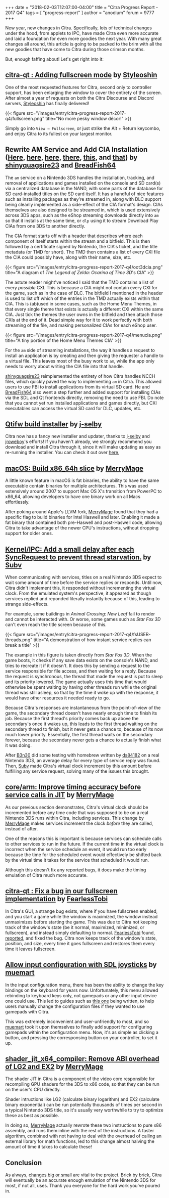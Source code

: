 +++
date = "2018-02-03T12:07:00-04:00"
title = "Citra Progress Report - 2017 Q4"
tags = [ "progress-report" ]
author = "anodium"
forum = 9777
+++

New year, new changes in Citra. Specifically, lots of technical changes under
the hood, from applets to IPC, have made Citra even more accurate and laid a
foundation for even more goodies the next year. With many great changes all
around, this article is going to be packed to the brim with all the new goodies
that have come to Citra during those crimson months.

But, enough faffing about! Let's get right into it:

## [citra-qt : Adding fullscreen mode](https://github.com/citra-emu/citra/pull/3001) by [Styleoshin](https://github.com/Styleoshin)

One of the most requested features for Citra, second only to controller support,
has been enlarging the window to cover the entirety of the screen. After almost
a year of requests on both the Citra Discourse and Discord servers, [Styleoshin](https://github.com/Styleoshin)
has finally delivered!

{{< figure src="/images/entry/citra-progress-report-2017-q4/fullscreen.png" 
    title="No more pesky window décor!" >}}

Simply go into `View → Fullscreen`, or just strike the Alt + Return keycombo, and
enjoy Citra to its fullest on your largest monitor.

## Rewrite AM Service and Add CIA Installation ([Here](https://github.com/citra-emu/citra/pull/2993), [here](https://github.com/citra-emu/citra/pull/3048), [here](https://github.com/citra-emu/citra/pull/2975), [there](https://github.com/citra-emu/citra/pull/3029), [this](https://github.com/citra-emu/citra/pull/3113), and [that](https://github.com/citra-emu/citra/pull/3144)) by [shinyquagsire23](https://github.com/shinyquagsire23) and [BreadFish64](https://github.com/BreadFish64)

The `am` service on a Nintendo 3DS handles the installation, tracking, and removal
of applications and games installed on the console and SD card(s) via a centralized
database in the NAND, with some parts of the database for SD card-installed titles
on the SD card itself. It has a handful of nice features such as installing packages
as they're streamed in, along with DLC support being cleanly implemented as a
side-effect of the CIA format's design. CIAs themselves are also designed to be
streamed in, which is used extensively across 3DS apps, such as the eShop streaming
downloads directly into `am` so that it installs at the same time, or `dlp` using
it to stream Download Play CIAs from one 3DS to another directly.

The CIA format starts off with a header that describes where each component of
itself starts within the stream and a bitfield. This is then followed by a
certificate signed by Nintendo, the CIA's ticket, and the title metadata (or TMD
for short). The TMD then contains a list of every CXI file the CIA could possibly
have, along with their name, size, etc.

{{< figure src="/images/entry/citra-progress-report-2017-q4/oot3dcia.png" 
    title="A diagram of *The Legend
of Zelda: Ocarina of Time 3D*'s CIA" >}}

The astute reader might've noticed I said that the TMD contains a list of every
*possible* CXI. This is because a CIA might not contain every CXI for the game,
such as in the case of DLC. The bitfield I mentioned in the header is used to list
off which of the entries in the TMD actually exists within that CIA. This is
(ab)used in some cases, such as the Home Menu Themes, in that every single theme
that exists is actually a different CXI within the same CIA. Just tick the themes
the user owns in the bitfield and then attach those CXIs at the end of it. Dead
simple way for it to work perfectly with both streaming of the file, and making
personalized CIAs for each eShop user.

{{< figure src="/images/entry/citra-progress-report-2017-q4/menucia.png" 
    title="A tiny portion of the Home Menu Themes CIA" >}}

For the `am` side of streaming installations, the way it handles a request to
install an application is by creating and then giving the requester a handle to
a virtual file. This leaves most of the busy work to `am`, while the app only needs
to worry about writing the CIA file into that handle.

[shinyquagsire23](https://github.com/shinyquagsire23) reimplemented the entirety
of how Citra handles NCCH files, which quickly paved the way to implementing `am`
in Citra. This allowed users to use FBI to install  applications from its virtual
SD card. He and [BreadFish64](https://github.com/BreadFish64) also went a step
further and added support for installing CIAs via the SDL and Qt frontends
directly, removing the need to use FBI. Do note that you cannot yet run installed
applications and games directly, but CXI executables can access the virtual SD
card for DLC, updates, etc.

## [Qtifw build installer](https://github.com/citra-emu/citra/pull/2966) by [j-selby](https://github.com/j-selby)

Citra now has a fancy new installer and updater, thanks to [j-selby](https://github.com/j-selby)
and [jroweboy](https://github.com/jroweboy)'s efforts! If you haven't already, we
strongly recommend you download and install Citra through it, since it will make
updating as easy as re-running the installer. You can check it out over [here](/download/),

## [macOS: Build x86_64h slice](https://github.com/citra-emu/citra/pull/2982) by [MerryMage](https://github.com/MerryMage)

A little known feature in macOS is fat binaries, the ability to have the same executable
contain binaries for multiple architectures. This was used extensively around 2007
to support Mac OS X's transition from PowerPC to x86_64, allowing developers to
have one binary work on all Macs effortlessly.

After poking around Apple's LLVM fork, [MerryMage](https://github.com/MerryMage)
found that they had a specific flag to build binaries for Intel Haswell and later.
Enabling it made a fat binary that contained both pre-Haswell and post-Haswell code,
allowing Citra to take advantage of the newer CPU's instructions, without dropping
support for older ones.

## [Kernel/IPC: Add a small delay after each SyncRequest to prevent thread starvation.](https://github.com/citra-emu/citra/pull/3091) by [Subv](https://github.com/Subv)

When communicating with services, titles on a real Nintendo 3DS expect to wait some
amount of time before the service replies or responds. Until now, Citra didn't implement
this, it responded without incrementing the virtual clock. From the emulated system's
perspective, it appeared as though services replied and reponded literally instantly
because of this, leading to strange side-effects.

For example, some buildings in *Animal Crossing: New Leaf* fail to render and
cannot be interacted with. Or worse, some games such as *Star Fox 3D* can't even
reach the title screen because of this.

{{< figure src="/images/entry/citra-progress-report-2017-q4/fsUSER-threads.png" 
    title="A demonstration of how instant service replies can break a title" >}}

The example in this figure is taken directly from *Star Fox 3D*. When the game boots,
it checks if any save data exists on the console's NAND, and tries to recreate it
if it doesn't. It does this by sending a request to the service responsible for
file access, and then waiting for a reply. Because the request is synchronous,
the thread that made the request is put to sleep and its priority lowered. The
game actually uses this time that would otherwise be spent waiting by having other
threads run while the original thread was still asleep, so that by the time it
woke up with the response, it would have other resources it needed ready to go.

Because Citra's responses are instantaneous from the point-of-view of the game,
the secondary thread doesn't have nearly enough time to finish its job. Because
the first thread's priority comes back up above the secondary's once it wakes up,
this leads to the first thread waiting on the secondary thread to finish, but it
never gets a chance to, because of its now much lower priority. Essentially, the
first thread waits on the secondary forever, because the secondary never gets a
chance to actually finish what it was doing.

After [B3n30](https://github.com/B3n30) did some testing with homebrew written by
[ds84182](https://github.com/ds84182) on a real Nintendo 3DS, an average delay
for every type of service reply was found. Then, [Subv](https://github.com/Subv)
made Citra's virtual clock increment by this amount before fulfilling any service
request, solving many of the issues this brought.

## [core/arm: Improve timing accuracy before service calls in JIT](https://github.com/citra-emu/citra/pull/3184) by [MerryMage](https://github.com/MerryMage)

As our previous section demonstrates, Citra's virtual clock should be
incremented before any time code that was supposed to be on a real
Nintendo 3DS runs within Citra, including services. This change by [MerryMage](https://github.com/MerryMage)
makes services increment the clock *before* they are called, instead of after.

<!-- NOTE: Possibly hard to understand/too verbose? Reword if so. -->
One of the reasons this is important is because services can schedule calls to
other services to run in the future. If the current time in the virtual clock is
incorrect when the service schedule an event, it would run too early because
the time for the scheduled event would effectively be shifted back by the virtual
time it takes for the service that scheduled it would run.

Although this doesn't fix any reported bugs, it does make the timing emulation
of Citra much more accurate.

## [citra-qt : Fix a bug in our fullscreen implementation](https://github.com/citra-emu/citra/pull/3159) by [FearlessTobi](https://github.com/FearlessTobi)

In Citra's GUI, a strange bug exists, where if you have fullscreen enabled, and
you start a game while the window is maximized, the window instead unmaximizes
before starting the game. This was due to Citra not keeping track of the window's
state (be it normal, maximized, minimized, or fullscreen), and instead simply
defaulting to normal. [FearlessTobi](https://github.com/FearlessTobi) found,
[reported](https://github.com/citra-emu/citra/pull/3001#issuecomment-338401048),
and fixed the bug. Citra now keeps track of the window's state, position, and
size, every time it goes fullscreen and restores them every time it leaves
fullscreen.

## [Allow input configuration with SDL joysticks](https://github.com/citra-emu/citra/pull/3116) by [muemart](https://github.com/muemart)

In the input configuration menu, there has been the ability to change the key
bindings on the keyboard for years now. Unfortunately, this menu allowed rebinding
to keyboard keys only, not gamepads or any other input device one could use. This
led to guides such as [this one](https://community.citra-emu.org/t/temporary-controller-configurations-for-citra/1061)
being written, to help users manually change the configuration files if they
wanted to use gamepads with Citra.

This was extremely inconvenient and user-unfriendly to most, and so [muemart](https://github.com/muemart)
took it upon themselves to finally add support for configuring gamepads within the
configuration menu. Now, it's as simple as clicking a button, and pressing the
corresponsing button on your controller, to set it up.

## [shader_jit_x64_compiler: Remove ABI overhead of LG2 and EX2](https://github.com/citra-emu/citra/pull/3145) by [MerryMage](https://github.com/MerryMage)

The shader JIT in Citra is a component of the video core responsible for
recompiling GPU shaders for the 3DS to x86 code, so that they can be run on the
user's CPU directly.

Shader intructions like LG2 (calculate binary logarithm) and EX2 (calculate binary
exponential) can be run potentially thousands of times per second in a typical
Nintendo 3DS title, so it's usually very worthwhile to try to optimize these as
best as possible.

In doing so, [MerryMage](https://github.com/MerryMage) actually rewrote these two
instructions to pure x86 assembly, and runs them inline with the rest of the instructions.
A faster algorithm, combined with not having to deal with the overhead of calling
an external library for math functions, led to this change almost halving the
amount of time it takes to calculate these!

## Conclusion

As always, [changes big or small](https://github.com/citra-emu/citra/graphs/contributors?from=2017-10-01&to=2017-12-31&type=c)
are vital to the project. Brick by brick, Citra will eventually be an accurate enough
emulation of the Nintendo 3DS for most, if not all, uses. Thank you everyone for
the hard work you've poured in.
